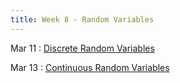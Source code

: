 ```yaml
---
title: Week 8 - Random Variables
---
```


Mar 11
: [Discrete Random Variables](https://rmshksu.github.io/stat225_spring2025/classes/d12-225-spr25.html)

Mar 13
: [Continuous Random Variables](https://rmshksu.github.io/stat225_spring2025/classes/d13-225-spr25.html)
